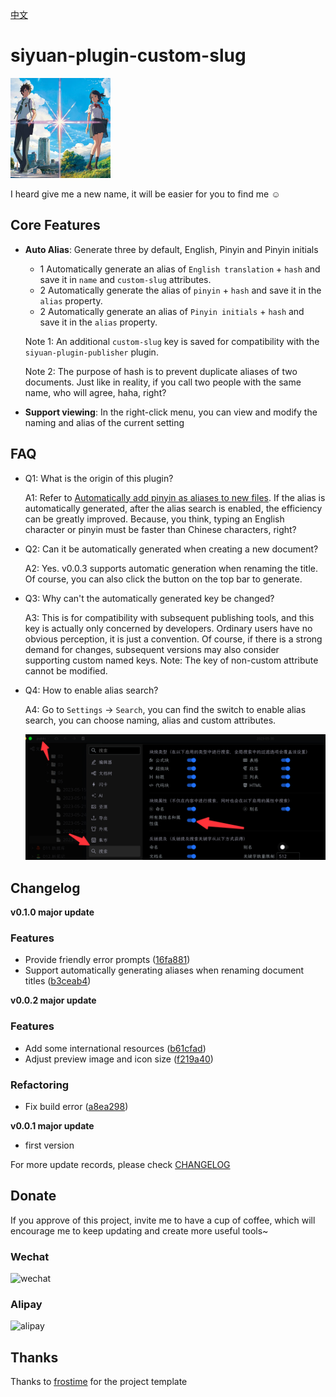 [中文](README_zh_CN.md)

# siyuan-plugin-custom-slug

<img src="./icon.png" width="160" height="160" alt="icon">

I heard give me a new name, it will be easier for you to find me ☺️

## Core Features
- **Auto Alias**: Generate three by default, English, Pinyin and Pinyin initials
  - 1 Automatically generate an alias of `English translation` + `hash` and save it in `name` and `custom-slug` attributes.
  - 2 Automatically generate the alias of `pinyin` + `hash` and save it in the `alias` property.
  - 2 Automatically generate an alias of `Pinyin initials` + `hash` and save it in the `alias` property.

  Note 1: An additional `custom-slug` key is saved for compatibility with the `siyuan-plugin-publisher` plugin.

  Note 2: The purpose of hash is to prevent duplicate aliases of two documents. Just like in reality, if you call two people with the same name, who will agree, haha, right?

- **Support viewing**: In the right-click menu, you can view and modify the naming and alias of the current setting

## FAQ

* Q1: What is the origin of this plugin?

  A1: Refer to [Automatically add pinyin as aliases to new files](https://github.com/siyuan-note/siyuan/issues/8396). If the alias is automatically generated, after the alias search is enabled, the efficiency can be greatly improved. Because, you think, typing an English character or pinyin must be faster than Chinese characters, right?

* Q2: Can it be automatically generated when creating a new document?

  A2: Yes. v0.0.3 supports automatic generation when renaming the title. Of course, you can also click the button on the top bar to generate.

* Q3: Why can't the automatically generated key be changed?

  A3: This is for compatibility with subsequent publishing tools, and this key is actually only concerned by developers. Ordinary users have no obvious perception, it is just a convention. Of course, if there is a strong demand for changes, subsequent versions may also consider supporting custom named keys. Note: The key of non-custom attribute cannot be modified.

* Q4: How to enable alias search?

  A4: Go to `Settings` -> `Search`, you can find the switch to enable alias search, you can choose naming, alias and custom attributes.

  ![](./assets/slug-setting.png)

## Changelog

**v0.1.0 major update**

### Features
- Provide friendly error prompts ([16fa881](https://github.com/terwer/siyuan-plugin-custom-slug/commit/16fa881e4f5da189caba014136f31e54388449dc))
- Support automatically generating aliases when renaming document titles ([b3ceab4](https://github.com/terwer/siyuan-plugin-custom-slug/commit/b3ceab4e7dcba0a8df5103abc4a838943e824279))

**v0.0.2 major update**

### Features
- Add some international resources ([b61cfad](https://github.com/terwer/siyuan-plugin-custom-slug/commit/b61cfad795185878e7ec7ca55e158e32d8934de0))
- Adjust preview image and icon size ([f219a40](https://github.com/terwer/siyuan-plugin-custom-slug/commit/f219a40cbf6f15ecc8bee3c996d352ae83699124))
### Refactoring
- Fix build error ([a8ea298](https://github.com/terwer/siyuan-plugin-custom-slug/commit/a8ea2988bffbf0372b1c90b885248c1af9afcc39))

**v0.0.1 major update**

- first version

For more update records, please check [CHANGELOG](https://github.com/terwer/siyuan-plugin-custom-slug/blob/main/CHANGELOG.md)

## Donate

If you approve of this project, invite me to have a cup of coffee, which will encourage me to keep updating and create
more useful tools~

### Wechat

<div>
<img src="https://static-rs-terwer.oss-cn-beijing.aliyuncs.com/donate/wechat.jpg" alt="wechat" style="width:280px;height:375px;" />
</div>

### Alipay

<div>
<img src="https://static-rs-terwer.oss-cn-beijing.aliyuncs.com/donate/alipay.jpg" alt="alipay" style="width:280px;height:375px;" />
</div>

## Thanks

Thanks to [frostime](https://github.com/siyuan-note/plugin-sample-vite-svelte) for the project template